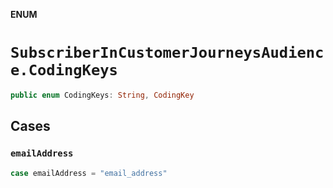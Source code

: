 **ENUM**

# `SubscriberInCustomerJourneysAudience.CodingKeys`

```swift
public enum CodingKeys: String, CodingKey
```

## Cases
### `emailAddress`

```swift
case emailAddress = "email_address"
```
